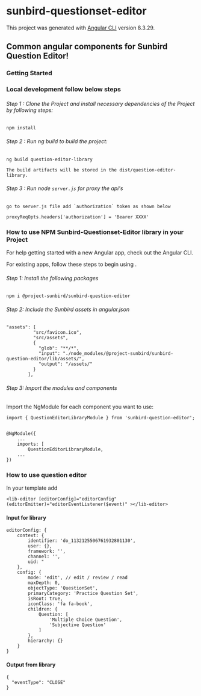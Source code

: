 # sunbird-questionset-editor
This project was generated with [Angular CLI](https://github.com/angular/angular-cli) version 8.3.29.

## Common angular components for Sunbird Question Editor!


### Getting Started 

### Local development follow below steps

###### Step 1 : Clone the Project and install necessary dependencies of the Project by following steps:  

    npm install 

###### Step 2 : Run ng build to build the project:

    ng build question-editor-library

    The build artifacts will be stored in the dist/question-editor-library.
    
###### Step 3 : Run node `server.js` for proxy the api's 

  ```
go to server.js file add `authorization` token as shown below

proxyReqOpts.headers['authorization'] = 'Bearer XXXX'  
  
  ```


### How to use NPM Sunbird-Questionset-Editor library in your Project 

For help getting started with a new Angular app, check out the Angular CLI.

For existing apps, follow these steps to begin using .

###### Step 1: Install the following packages

    npm i @project-sunbird/sunbird-question-editor
  
######  Step 2: Include the Sunbird assets in angular.json 

    "assets": [
              "src/favicon.ico",
              "src/assets",
              {
                "glob": "**/*",
                "input": "./node_modules/@project-sunbird/sunbird-question-editor/lib/assets/",
                "output": "/assets/"
              }
            ],

######  Step 3: Import the modules and components

Import the NgModule for each component you want to use:

    import { QuestionEditorLibraryModule } from 'sunbird-question-editor';


    @NgModule({
	    ...
	    imports: [ 
            QuestionEditorLibraryModule,
	    ...
    })

### How to use question editor
In your template add 

	<lib-editor [editorConfig]="editorConfig" (editorEmitter)="editorEventListener($event)" ></lib-editor>

#### Input for library 

    editorConfig: {
        context: {
            identifier: 'do_1132125506761932801130',
            user: {},
            framework: '',
            channel: '',
            uid: "
        },
        config: {
            mode: 'edit', // edit / review / read
            maxDepth: 0,
            objectType: 'QuestionSet',
            primaryCategory: 'Practice Question Set',
            isRoot: true,
            iconClass: 'fa fa-book',
            children: {
                Question: [
                    'Multiple Choice Question',
                    'Subjective Question'
                ]
            },
            hierarchy: {}
        }
    }

#### Output from library

    {
      "eventType": "CLOSE"
    }

